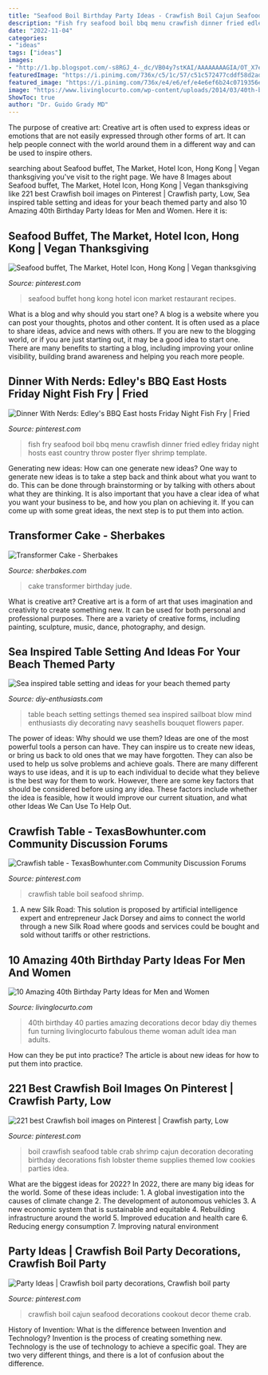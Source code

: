 ```yaml
---
title: "Seafood Boil Birthday Party Ideas - Crawfish Boil Cajun Seafood Decorations Cookout Decor Theme Crab"
description: "Fish fry seafood boil bbq menu crawfish dinner fried edley friday night hosts east country throw poster flyer shrimp template"
date: "2022-11-04"
categories:
- "ideas"
tags: ["ideas"]
images:
- "http://1.bp.blogspot.com/-s8RGJ_4-_dc/VB04y7stKAI/AAAAAAAAGIA/OT_X7efeCZw/s1600/IMG_2692.jpg"
featuredImage: "https://i.pinimg.com/736x/c5/1c/57/c51c572477cddf58d2ad84712f1691c5--crawfish-boil-party-decorations-crawfish-party.jpg"
featured_image: "https://i.pinimg.com/736x/e4/e6/ef/e4e6ef6b24c0719356ec67c5d042b164.jpg"
image: "https://www.livinglocurto.com/wp-content/uploads/2014/03/40th-birthday-party-ideas-living-locurto-1.jpg"
ShowToc: true
author: "Dr. Guido Grady MD"
---
```



The purpose of creative art:
Creative art is often used to express ideas or emotions that are not easily expressed through other forms of art. It can help people connect with the world around them in a different way and can be used to inspire others.

	

		
searching about Seafood buffet, The Market, Hotel Icon, Hong Kong | Vegan thanksgiving you've visit to the right page. We have 8 Images about Seafood buffet, The Market, Hotel Icon, Hong Kong | Vegan thanksgiving like 221 best Crawfish boil images on Pinterest | Crawfish party, Low, Sea inspired table setting and ideas for your beach themed party and also 10 Amazing 40th Birthday Party Ideas for Men and Women. Here it is:
		
    
## Seafood Buffet, The Market, Hotel Icon, Hong Kong | Vegan Thanksgiving

<img loading=lazy src="https://i.pinimg.com/originals/9f/65/bb/9f65bb9c532cf9301537c23bc58559b6.jpg" onerror="this.onerror=null;this.src='https://tse1.mm.bing.net/th?id=OIP.mK7-e1We-GVXq3QT8ndQGgHaLb&amp;pid=15.1';" alt="Seafood buffet, The Market, Hotel Icon, Hong Kong | Vegan thanksgiving">

_Source: pinterest.com_

>seafood buffet hong kong hotel icon market restaurant recipes. 

	

What is a blog and why should you start one?
A blog is a website where you can post your thoughts, photos and other content. It is often used as a place to share ideas, advice and news with others. If you are new to the blogging world, or if you are just starting out, it may be a good idea to start one. There are many benefits to starting a blog, including improving your online visibility, building brand awareness and helping you reach more people.

    
## Dinner With Nerds: Edley&#039;s BBQ East Hosts Friday Night Fish Fry | Fried

<img loading=lazy src="https://i.pinimg.com/736x/12/1c/40/121c40991bdf534a4ed61fabba8284d1--fish-fry-party-menu-fish-fry-party-ideas.jpg" onerror="this.onerror=null;this.src='https://tse4.mm.bing.net/th?id=OIP.CptbMXvwFGTv827eGlhHpQHaL3&amp;pid=15.1';" alt="Dinner With Nerds: Edley&#039;s BBQ East hosts Friday Night Fish Fry | Fried">

_Source: pinterest.com_

>fish fry seafood boil bbq menu crawfish dinner fried edley friday night hosts east country throw poster flyer shrimp template. 

	

Generating new ideas: How can one generate new ideas?
One way to generate new ideas is to take a step back and think about what you want to do. This can be done through brainstorming or by talking with others about what they are thinking. It is also important that you have a clear idea of what you want your business to be, and how you plan on achieving it. If you can come up with some great ideas, the next step is to put them into action.

    
## Transformer Cake - Sherbakes

<img loading=lazy src="http://1.bp.blogspot.com/-s8RGJ_4-_dc/VB04y7stKAI/AAAAAAAAGIA/OT_X7efeCZw/s1600/IMG_2692.jpg" onerror="this.onerror=null;this.src='https://tse2.mm.bing.net/th?id=OIP.bnJL2nO4YV8zO_ZzCHzqeQHaHa&amp;pid=15.1';" alt="Transformer Cake - Sherbakes">

_Source: sherbakes.com_

>cake transformer birthday jude. 

	

What is creative art?
Creative art is a form of art that uses imagination and creativity to create something new. It can be used for both personal and professional purposes. There are a variety of creative forms, including painting, sculpture, music, dance, photography, and design.

    
## Sea Inspired Table Setting And Ideas For Your Beach Themed Party

<img loading=lazy src="https://www.diy-enthusiasts.com/wp-content/uploads/2013/05/table-setting-beach-themed-party-paper-sailboat.jpg" onerror="this.onerror=null;this.src='https://tse1.mm.bing.net/th?id=OIP.aejKPUtlbdIx5fhJeNZWPQHaIF&amp;pid=15.1';" alt="Sea inspired table setting and ideas for your beach themed party">

_Source: diy-enthusiasts.com_

>table beach setting settings themed sea inspired sailboat blow mind enthusiasts diy decorating navy seashells bouquet flowers paper. 

	

The power of ideas: Why should we use them?
Ideas are one of the most powerful tools a person can have. They can inspire us to create new ideas, or bring us back to old ones that we may have forgotten. They can also be used to help us solve problems and achieve goals. There are many different ways to use ideas, and it is up to each individual to decide what they believe is the best way for them to work. However, there are some key factors that should be considered before using any idea. These factors include whether the idea is feasible, how it would improve our current situation, and what other Ideas We Can Use To Help Out.

    
## Crawfish Table - TexasBowhunter.com Community Discussion Forums

<img loading=lazy src="https://i.pinimg.com/736x/0d/5c/9c/0d5c9cd55482e8941679e5018de70d5b.jpg" onerror="this.onerror=null;this.src='https://tse4.mm.bing.net/th?id=OIP.CqRzOs0BS1kRg3o1Hw6OcgAAAA&amp;pid=15.1';" alt="Crawfish table - TexasBowhunter.com Community Discussion Forums">

_Source: pinterest.com_

>crawfish table boil seafood shrimp. 

	

1. A new Silk Road: This solution is proposed by artificial intelligence expert and entrepreneur Jack Dorsey and aims to connect the world through a new Silk Road where goods and services could be bought and sold without tariffs or other restrictions.

    
## 10 Amazing 40th Birthday Party Ideas For Men And Women

<img loading=lazy src="https://www.livinglocurto.com/wp-content/uploads/2014/03/40th-birthday-party-ideas-living-locurto-1.jpg" onerror="this.onerror=null;this.src='https://tse1.mm.bing.net/th?id=OIP.fE74szA37tH6_EF4OFvwDwHaJ3&amp;pid=15.1';" alt="10 Amazing 40th Birthday Party Ideas for Men and Women">

_Source: livinglocurto.com_

>40th birthday 40 parties amazing decorations decor bday diy themes fun turning livinglocurto fabulous theme woman adult idea man adults. 

	

How can they be put into practice?
The article is about new ideas for how to put them into practice.

    
## 221 Best Crawfish Boil Images On Pinterest | Crawfish Party, Low

<img loading=lazy src="https://i.pinimg.com/736x/e4/e6/ef/e4e6ef6b24c0719356ec67c5d042b164.jpg" onerror="this.onerror=null;this.src='https://tse2.mm.bing.net/th?id=OIP.-DnP1ABGx-nNZh0L4s3_MwHaJ3&amp;pid=15.1';" alt="221 best Crawfish boil images on Pinterest | Crawfish party, Low">

_Source: pinterest.com_

>boil crawfish seafood table crab shrimp cajun decoration decorating birthday decorations fish lobster theme supplies themed low cookies parties idea. 

	

What are the biggest ideas for 2022?
In 2022, there are many big ideas for the world. Some of these ideas include: 1. A global investigation into the causes of climate change 2. The development of autonomous vehicles 3. A new economic system that is sustainable and equitable 4. Rebuilding infrastructure around the world 5. Improved education and health care 6. Reducing energy consumption 7. Improving natural environment 
    
## Party Ideas | Crawfish Boil Party Decorations, Crawfish Boil Party

<img loading=lazy src="https://i.pinimg.com/736x/c5/1c/57/c51c572477cddf58d2ad84712f1691c5--crawfish-boil-party-decorations-crawfish-party.jpg" onerror="this.onerror=null;this.src='https://tse2.mm.bing.net/th?id=OIP.MPQ5W3nCgZ4uaYo1wrGpTAHaN3&amp;pid=15.1';" alt="Party Ideas | Crawfish boil party decorations, Crawfish boil party">

_Source: pinterest.com_

>crawfish boil cajun seafood decorations cookout decor theme crab. 

	

History of Invention: What is the difference between Invention and Technology?
Invention is the process of creating something new. Technology is the use of technology to achieve a specific goal. They are two very different things, and there is a lot of confusion about the difference.

